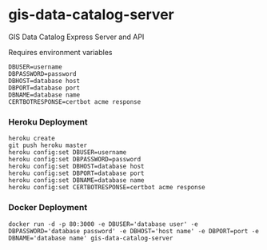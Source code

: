 # gis-data-catalog-server
GIS Data Catalog Express Server and API

Requires environment variables
```
DBUSER=username
DBPASSWORD=password
DBHOST=database host
DBPORT=database port
DBNAME=database name
CERTBOTRESPONSE=certbot acme response
```

### Heroku Deployment
```
heroku create
git push heroku master
heroku config:set DBUSER=username
heroku config:set DBPASSWORD=password
heroku config:set DBHOST=database host
heroku config:set DBPORT=database port
heroku config:set DBNAME=database name
heroku config:set CERTBOTRESPONSE=certbot acme response
```

### Docker Deployment
```
docker run -d -p 80:3000 -e DBUSER='database user' -e DBPASSWORD='database password' -e DBHOST='host name' -e DBPORT=port -e DBNAME='database name' gis-data-catalog-server
```